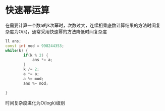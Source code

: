 # 快速幂运算

在需要计算一个数a的k次幂时，次数过大，连续相乘底数计算结果的方法时间复杂度为O(k)，通常采用快速幂的方法降低时间复杂度

```c++
ll ans;
const int mod = 998244353;
while(k) {
    	if(k % 2) {
    		ans *= a;
    	}
    	k /= 2;
    	a *= a;
    	a %= mod;
    	ans %= mod;
    	
}
```

时间复杂度进化为O(logk)级别